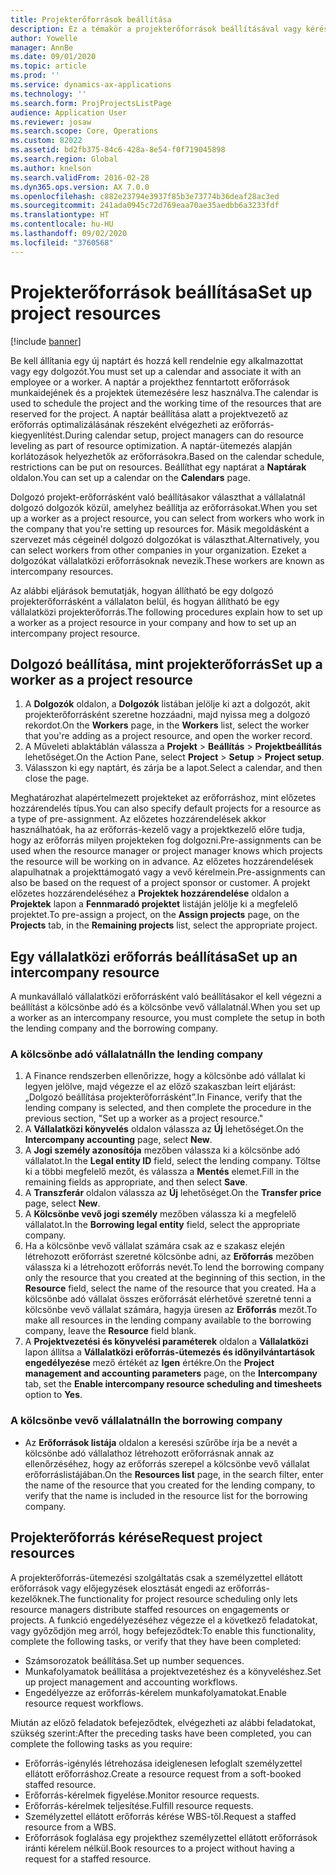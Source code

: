 ```yaml
---
title: Projekterőforrások beállítása
description: Ez a témakör a projekterőforrások beállításával vagy kérésével kapcsolatban tartalmaz tájékoztatást.
author: Yowelle
manager: AnnBe
ms.date: 09/01/2020
ms.topic: article
ms.prod: ''
ms.service: dynamics-ax-applications
ms.technology: ''
ms.search.form: ProjProjectsListPage
audience: Application User
ms.reviewer: josaw
ms.search.scope: Core, Operations
ms.custom: 82022
ms.assetid: bd2fb375-84c6-428a-8e54-f0f719045898
ms.search.region: Global
ms.author: knelson
ms.search.validFrom: 2016-02-28
ms.dyn365.ops.version: AX 7.0.0
ms.openlocfilehash: c882e23794e3937f85b3e73774b36deaf28ac3ed
ms.sourcegitcommit: 241ada0945c72d769eaa70ae35aedbb6a3233fdf
ms.translationtype: HT
ms.contentlocale: hu-HU
ms.lasthandoff: 09/02/2020
ms.locfileid: "3760568"
---
```

# <a name="set-up-project-resources"></a><span data-ttu-id="6e042-103">Projekterőforrások beállítása</span><span class="sxs-lookup"><span data-stu-id="6e042-103">Set up project resources</span></span>

[!include [banner](../includes/banner.md)]

<span data-ttu-id="6e042-104">Be kell állítania egy új naptárt és hozzá kell rendelnie egy alkalmazottat vagy egy dolgozót.</span><span class="sxs-lookup"><span data-stu-id="6e042-104">You must set up a calendar and associate it with an employee or a worker.</span></span> <span data-ttu-id="6e042-105">A naptár a projekthez fenntartott erőforrások munkaidejének és a projektek ütemezésére lesz használva.</span><span class="sxs-lookup"><span data-stu-id="6e042-105">The calendar is used to schedule the project and the working time of the resources that are reserved for the project.</span></span> <span data-ttu-id="6e042-106">A naptár beállítása alatt a projektvezető az erőforrás optimalizálásának részeként elvégezheti az erőforrás-kiegyenlítést.</span><span class="sxs-lookup"><span data-stu-id="6e042-106">During calendar setup, project managers can do resource leveling as part of resource optimization.</span></span> <span data-ttu-id="6e042-107">A naptár-ütemezés alapján korlátozások helyezhetők az erőforrásokra.</span><span class="sxs-lookup"><span data-stu-id="6e042-107">Based on the calendar schedule, restrictions can be put on resources.</span></span> <span data-ttu-id="6e042-108">Beállíthat egy naptárat a **Naptárak** oldalon.</span><span class="sxs-lookup"><span data-stu-id="6e042-108">You can set up a calendar on the **Calendars** page.</span></span>

<span data-ttu-id="6e042-109">Dolgozó projekt-erőforrásként való beállításakor választhat a vállalatnál dolgozó dolgozók közül, amelyhez beállítja az erőforrásokat.</span><span class="sxs-lookup"><span data-stu-id="6e042-109">When you set up a worker as a project resource, you can select from workers who work in the company that you're setting up resources for.</span></span> <span data-ttu-id="6e042-110">Másik megoldásként a szervezet más cégeinél dolgozó dolgozókat is választhat.</span><span class="sxs-lookup"><span data-stu-id="6e042-110">Alternatively, you can select workers from other companies in your organization.</span></span> <span data-ttu-id="6e042-111">Ezeket a dolgozókat vállalatközi erőforrásoknak nevezik.</span><span class="sxs-lookup"><span data-stu-id="6e042-111">These workers are known as intercompany resources.</span></span>

<span data-ttu-id="6e042-112">Az alábbi eljárások bemutatják, hogyan állítható be egy dolgozó projekterőforrásként a vállalaton belül, és hogyan állítható be egy vállalatközi projekterőforrás.</span><span class="sxs-lookup"><span data-stu-id="6e042-112">The following procedures explain how to set up a worker as a project resource in your company and how to set up an intercompany project resource.</span></span>

## <a name="set-up-a-worker-as-a-project-resource"></a><span data-ttu-id="6e042-113">Dolgozó beállítása, mint projekterőforrás</span><span class="sxs-lookup"><span data-stu-id="6e042-113">Set up a worker as a project resource</span></span>

1. <span data-ttu-id="6e042-114">A **Dolgozók** oldalon, a **Dolgozók** listában jelölje ki azt a dolgozót, akit projekterőforrásként szeretne hozzáadni, majd nyissa meg a dolgozó rekordot.</span><span class="sxs-lookup"><span data-stu-id="6e042-114">On the **Workers** page, in the **Workers** list, select the worker that you're adding as a project resource, and open the worker record.</span></span>
2. <span data-ttu-id="6e042-115">A Műveleti ablaktáblán válassza a **Projekt** &gt; **Beállítás** &gt; **Projektbeállítás** lehetőséget.</span><span class="sxs-lookup"><span data-stu-id="6e042-115">On the Action Pane, select **Project** &gt; **Setup** &gt; **Project setup**.</span></span>
3. <span data-ttu-id="6e042-116">Válasszon ki egy naptárt, és zárja be a lapot.</span><span class="sxs-lookup"><span data-stu-id="6e042-116">Select a calendar, and then close the page.</span></span>

<span data-ttu-id="6e042-117">Meghatározhat alapértelmezett projekteket az erőforráshoz, mint előzetes hozzárendelés típus.</span><span class="sxs-lookup"><span data-stu-id="6e042-117">You can also specify default projects for a resource as a type of pre-assignment.</span></span> <span data-ttu-id="6e042-118">Az előzetes hozzárendelések akkor használhatóak, ha az erőforrás-kezelő vagy a projektkezelő előre tudja, hogy az erőforrás milyen projekteken fog dolgozni.</span><span class="sxs-lookup"><span data-stu-id="6e042-118">Pre-assignments can be used when the resource manager or project manager knows which projects the resource will be working on in advance.</span></span> <span data-ttu-id="6e042-119">Az előzetes hozzárendelések alapulhatnak a projekttámogató vagy a vevő kérelmein.</span><span class="sxs-lookup"><span data-stu-id="6e042-119">Pre-assignments can also be based on the request of a project sponsor or customer.</span></span> <span data-ttu-id="6e042-120">A projekt előzetes hozzárendeléséhez a **Projektek hozzárendelése** oldalon a **Projektek** lapon a **Fennmaradó projektet** listáján jelölje ki a megfelelő projektet.</span><span class="sxs-lookup"><span data-stu-id="6e042-120">To pre-assign a project, on the **Assign projects** page, on the **Projects** tab, in the **Remaining projects** list, select the appropriate project.</span></span>

## <a name="set-up-an-intercompany-resource"></a><span data-ttu-id="6e042-121">Egy vállalatközi erőforrás beállítása</span><span class="sxs-lookup"><span data-stu-id="6e042-121">Set up an intercompany resource</span></span>

<span data-ttu-id="6e042-122">A munkavállaló vállalatközi erőforrásként való beállításakor el kell végezni a beállítást a kölcsönbe adó és a kölcsönbe vevő vállalatnál.</span><span class="sxs-lookup"><span data-stu-id="6e042-122">When you set up a worker as an intercompany resource, you must complete the setup in both the lending company and the borrowing company.</span></span>

### <a name="in-the-lending-company"></a><span data-ttu-id="6e042-123">A kölcsönbe adó vállalatnál</span><span class="sxs-lookup"><span data-stu-id="6e042-123">In the lending company</span></span>

1. <span data-ttu-id="6e042-124">A Finance rendszerben ellenőrizze, hogy a kölcsönbe adó vállalat ki legyen jelölve, majd végezze el az előző szakaszban leírt eljárást: „Dolgozó beállítása projekterőforrásként”.</span><span class="sxs-lookup"><span data-stu-id="6e042-124">In Finance, verify that the lending company is selected, and then complete the procedure in the previous section, "Set up a worker as a project resource."</span></span>
2. <span data-ttu-id="6e042-125">A **Vállalatközi könyvelés** oldalon válassza az **Új** lehetőséget.</span><span class="sxs-lookup"><span data-stu-id="6e042-125">On the **Intercompany accounting** page, select **New**.</span></span>
3. <span data-ttu-id="6e042-126">A **Jogi személy azonosítója** mezőben válassza ki a kölcsönbe adó vállalatot.</span><span class="sxs-lookup"><span data-stu-id="6e042-126">In the **Legal entity ID** field, select the lending company.</span></span> <span data-ttu-id="6e042-127">Töltse ki a többi megfelelő mezőt, és válassza a **Mentés** elemet.</span><span class="sxs-lookup"><span data-stu-id="6e042-127">Fill in the remaining fields as appropriate, and then select **Save**.</span></span>
4. <span data-ttu-id="6e042-128">A **Transzferár** oldalon válassza az **Új** lehetőséget.</span><span class="sxs-lookup"><span data-stu-id="6e042-128">On the **Transfer price** page, select **New**.</span></span>
5. <span data-ttu-id="6e042-129">A **Kölcsönbe vevő jogi személy** mezőben válassza ki a megfelelő vállalatot.</span><span class="sxs-lookup"><span data-stu-id="6e042-129">In the **Borrowing legal entity** field, select the appropriate company.</span></span>
6. <span data-ttu-id="6e042-130">Ha a kölcsönbe vevő vállalat számára csak az e szakasz elején létrehozott erőforrást szeretné kölcsönbe adni, az **Erőforrás** mezőben válassza ki a létrehozott erőforrás nevét.</span><span class="sxs-lookup"><span data-stu-id="6e042-130">To lend the borrowing company only the resource that you created at the beginning of this section, in the **Resource** field, select the name of the resource that you created.</span></span> <span data-ttu-id="6e042-131">Ha a kölcsönbe adó vállalat összes erőforrását elérhetővé szeretné tenni a kölcsönbe vevő vállalat számára, hagyja üresen az **Erőforrás** mezőt.</span><span class="sxs-lookup"><span data-stu-id="6e042-131">To make all resources in the lending company available to the borrowing company, leave the **Resource** field blank.</span></span>
7. <span data-ttu-id="6e042-132">A **Projektvezetési és könyvelési paraméterek** oldalon a **Vállalatközi** lapon állítsa a **Vállalatközi erőforrás-ütemezés és időnyilvántartások engedélyezése** mező értékét az **Igen** értékre.</span><span class="sxs-lookup"><span data-stu-id="6e042-132">On the **Project management and accounting parameters** page, on the **Intercompany** tab, set the **Enable intercompany resource scheduling and timesheets** option to **Yes**.</span></span>

### <a name="in-the-borrowing-company"></a><span data-ttu-id="6e042-133">A kölcsönbe vevő vállalatnál</span><span class="sxs-lookup"><span data-stu-id="6e042-133">In the borrowing company</span></span>

- <span data-ttu-id="6e042-134">Az **Erőforrások listája** oldalon a keresési szűrőbe írja be a nevét a kölcsönbe adó vállalathoz létrehozott erőforrásnak annak az ellenőrzéséhez, hogy az erőforrás szerepel a kölcsönbe vevő vállalat erőforráslistájában.</span><span class="sxs-lookup"><span data-stu-id="6e042-134">On the **Resources list** page, in the search filter, enter the name of the resource that you created for the lending company, to verify that the name is included in the resource list for the borrowing company.</span></span>

## <a name="request-project-resources"></a><span data-ttu-id="6e042-135">Projekterőforrás kérése</span><span class="sxs-lookup"><span data-stu-id="6e042-135">Request project resources</span></span>
<span data-ttu-id="6e042-136">A projekterőforrás-ütemezési szolgáltatás csak a személyzettel ellátott erőforrások vagy előjegyzések elosztását engedi az erőforrás-kezelőknek.</span><span class="sxs-lookup"><span data-stu-id="6e042-136">The functionality for project resource scheduling only lets resource managers distribute staffed resources on engagements or projects.</span></span> <span data-ttu-id="6e042-137">A funkció engedélyezéséhez végezze el a következő feladatokat, vagy győződjön meg arról, hogy befejeződtek:</span><span class="sxs-lookup"><span data-stu-id="6e042-137">To enable this functionality, complete the following tasks, or verify that they have been completed:</span></span>

- <span data-ttu-id="6e042-138">Számsorozatok beállítása.</span><span class="sxs-lookup"><span data-stu-id="6e042-138">Set up number sequences.</span></span>
- <span data-ttu-id="6e042-139">Munkafolyamatok beállítása a projektvezetéshez és a könyveléshez.</span><span class="sxs-lookup"><span data-stu-id="6e042-139">Set up project management and accounting workflows.</span></span>
- <span data-ttu-id="6e042-140">Engedélyezze az erőforrás-kérelem munkafolyamatokat.</span><span class="sxs-lookup"><span data-stu-id="6e042-140">Enable resource request workflows.</span></span>

<span data-ttu-id="6e042-141">Miután az előző feladatok befejeződtek, elvégezheti az alábbi feladatokat, szükség szerint:</span><span class="sxs-lookup"><span data-stu-id="6e042-141">After the preceding tasks have been completed, you can complete the following tasks as you require:</span></span>

- <span data-ttu-id="6e042-142">Erőforrás-igénylés létrehozása ideiglenesen lefoglalt személyzettel ellátott erőforráshoz.</span><span class="sxs-lookup"><span data-stu-id="6e042-142">Create a resource request from a soft-booked staffed resource.</span></span>
- <span data-ttu-id="6e042-143">Erőforrás-kérelmek figyelése.</span><span class="sxs-lookup"><span data-stu-id="6e042-143">Monitor resource requests.</span></span>
- <span data-ttu-id="6e042-144">Erőforrás-kérelmek teljesítése.</span><span class="sxs-lookup"><span data-stu-id="6e042-144">Fulfill resource requests.</span></span>
- <span data-ttu-id="6e042-145">Személyzettel ellátott erőforrás kérése WBS-től.</span><span class="sxs-lookup"><span data-stu-id="6e042-145">Request a staffed resource from a WBS.</span></span>
- <span data-ttu-id="6e042-146">Erőforrások foglalása egy projekthez személyzettel ellátott erőforrások iránti kérelem nélkül.</span><span class="sxs-lookup"><span data-stu-id="6e042-146">Book resources to a project without having a request for a staffed resource.</span></span>
